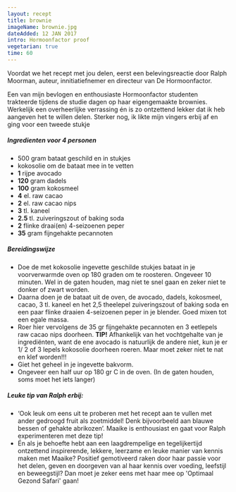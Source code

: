```yaml
---
layout: recept
title: brownie
imageName: brownie.jpg
dateAdded: 12 JAN 2017
intro: Hormoonfactor proof
vegetarian: true
time: 60
---
```


Voordat we het recept met jou delen, eerst een belevingsreactie door Ralph Moorman, auteur, innitiatiefnemer en directeur van De Hormoonfactor.

Een van mijn bevlogen en enthousiaste Hormoonfactor studenten trakteerde tijdens de studie dagen op haar eigengemaakte brownies. Werkelijk een overheerlijke verrassing én is zo ontzettend lekker dat ik heb aangeven het te willen delen. Sterker nog, ik likte mijn vingers erbij af en ging voor een tweede stukje


##### Ingredienten voor <span class="personen">4</span> personen

* <span class="volume">500</span> gram bataat geschild en in stukjes
*  kokosolie om de bataat mee in te vetten
* <b>1</b> rijpe avocado
* <b>120</b> gram dadels
* <b>100</b> gram kokosmeel
* <b>4</b> el. raw cacao
* <b>2</b> el. raw cacao nips
* <b>3</b> tl. kaneel
* <b>2.5</b> tl. zuiveringszout of baking soda
* <b>2</b> flinke draai(en) 4-seizoenen peper
* <b>35</b> gram fijngehakte pecannoten


##### Bereidingswijze
* Doe de met kokosolie ingevette geschilde stukjes bataat in je voorverwarmde oven op 180 graden om te roosteren. Ongeveer 10 minuten. Wel in de gaten houden, mag niet te snel gaan en zeker niet te donker of zwart worden.
* Daarna doen je de bataat uit de oven, de avocado, dadels, kokosmeel, cacao, 3 tl. kaneel en het 2,5 theelepel zuiveringszout of baking soda en een paar flinke draaien 4-seizoenen peper in je blender. Goed mixen tot een egale massa.
* Roer hier vervolgens de 35 gr fijngehakte pecannoten en 3 eetlepels raw cacao nips doorheen.
**TIP!** Afhankelijk van het vochtgehalte van je ingrediënten, want de ene avocado is natuurlijk de andere niet, kun je er 1/ 2 of 3 lepels kokosolie doorheen roeren. Maar moet zeker niet te nat en klef worden!!!
* Giet het geheel in je ingevette bakvorm.
* Ongeveer een half uur op 180 gr C in de oven. (In de gaten houden, soms moet het iets langer)


##### Leuke tip van Ralph erbij:
* ‘Ook leuk om eens uit te proberen met het recept aan te vullen met ander gedroogd fruit als zoetmiddel! Denk bijvoorbeeld aan blauwe bessen of gehakte abrikozen’. Maaike is enthousiast en gaat voor Ralph experimenteren met deze tip!
* Én als je behoefte hebt aan een laagdrempelige en tegelijkertijd ontzettend inspirerende, lekkere, leerzame en leuke manier van kennis maken met Maaike? Positief gemotiveerd raken door haar passie voor het delen, geven en doorgeven van al haar kennis over voeding, leefstijl en beweegstijl? Dan moet je zeker eens met haar mee op 'Optimaal Gezond Safari' gaan!
